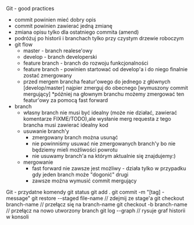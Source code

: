 Git - good practices

* commit powinien mieć dobry opis
* commit powinien zawierać jedną zmianę
* zmiana opisu tylko dla ostatniego commita (amend)
* podróżuj po historii i branchach tylko przy czystym drzewie roboczym
* git flow
    * master - branch realese'owy
    * develop - branch developerski
    * feature branch - branch do rozwoju funkcjonalności
    * feature branch - powinien startować od develop'a i do niego finalnie zostać zmergowany
    * przed mergem brancha featur'owego do jednego z głównych [develop/master] najpier zmerguj do obecnego [wymuszony commit mergujący]
        *później na głownym branchu możemy zmergować ten featur'owy za pomocą fast forward
* branch
    * własny branch nie musi być idealny (może nie działać, zawierać komentarze FIXME/TODO),ale wysłanie merg requesta z tego brancha musi zawierać idealny kod 
    * usuwanie branch'y
      * zmergowany branch można usunąć
      * nie powinniśmy usuwać nie zmergowanych branch'y bo nie będziemy mieli możliwości powrotu
      * nie usuwamy branch'a na którym aktualnie się znajdujemy:)
    * mergowanie      
      * fast forward nie zawsze jest możliwy - działa tylko w przypadku gdy jeden branch może "dogonić" drugi
      * zawsze można wymusić commit mergujący

Git - przydatne komendy
git status
git add .
git commit -m "[tag] - message"
git restore --staged file-name // zdejmij ze stage'a
git checkout branch-name // przełącz się na branch-name
git checkout -b branch-name // przełącz na nowo utworzony branch
git log --graph // rysuje graf historii w konsoli